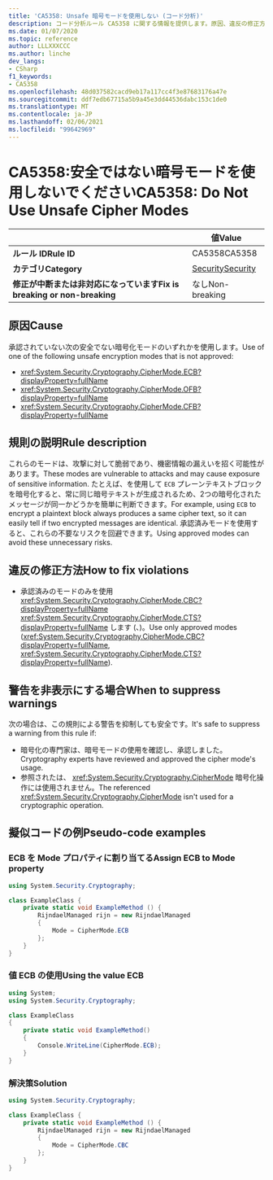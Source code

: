 ```yaml
---
title: 'CA5358: Unsafe 暗号モードを使用しない (コード分析)'
description: コード分析ルール CA5358 に関する情報を提供します。原因、違反の修正方法、非表示にするタイミングなどが含まれます。
ms.date: 01/07/2020
ms.topic: reference
author: LLLXXXCCC
ms.author: linche
dev_langs:
- CSharp
f1_keywords:
- CA5358
ms.openlocfilehash: 48d037582cacd9eb17a117cc4f3e87683176a47e
ms.sourcegitcommit: ddf7edb67715a5b9a45e3dd44536dabc153c1de0
ms.translationtype: MT
ms.contentlocale: ja-JP
ms.lasthandoff: 02/06/2021
ms.locfileid: "99642969"
---
```

# <a name="ca5358-do-not-use-unsafe-cipher-modes"></a><span data-ttu-id="15478-103">CA5358:安全ではない暗号モードを使用しないでください</span><span class="sxs-lookup"><span data-stu-id="15478-103">CA5358: Do Not Use Unsafe Cipher Modes</span></span>

| | <span data-ttu-id="15478-104">値</span><span class="sxs-lookup"><span data-stu-id="15478-104">Value</span></span> |
|-|-|
| <span data-ttu-id="15478-105">**ルール ID**</span><span class="sxs-lookup"><span data-stu-id="15478-105">**Rule ID**</span></span> |<span data-ttu-id="15478-106">CA5358</span><span class="sxs-lookup"><span data-stu-id="15478-106">CA5358</span></span>|
| <span data-ttu-id="15478-107">**カテゴリ**</span><span class="sxs-lookup"><span data-stu-id="15478-107">**Category**</span></span> |[<span data-ttu-id="15478-108">Security</span><span class="sxs-lookup"><span data-stu-id="15478-108">Security</span></span>](security-warnings.md)|
| <span data-ttu-id="15478-109">**修正が中断または非対応になっています**</span><span class="sxs-lookup"><span data-stu-id="15478-109">**Fix is breaking or non-breaking**</span></span> |<span data-ttu-id="15478-110">なし</span><span class="sxs-lookup"><span data-stu-id="15478-110">Non-breaking</span></span>|

## <a name="cause"></a><span data-ttu-id="15478-111">原因</span><span class="sxs-lookup"><span data-stu-id="15478-111">Cause</span></span>

<span data-ttu-id="15478-112">承認されていない次の安全でない暗号化モードのいずれかを使用します。</span><span class="sxs-lookup"><span data-stu-id="15478-112">Use of one of the following unsafe encryption modes that is not approved:</span></span>

- <xref:System.Security.Cryptography.CipherMode.ECB?displayProperty=fullName>
- <xref:System.Security.Cryptography.CipherMode.OFB?displayProperty=fullName>
- <xref:System.Security.Cryptography.CipherMode.CFB?displayProperty=fullName>

## <a name="rule-description"></a><span data-ttu-id="15478-113">規則の説明</span><span class="sxs-lookup"><span data-stu-id="15478-113">Rule description</span></span>

<span data-ttu-id="15478-114">これらのモードは、攻撃に対して脆弱であり、機密情報の漏えいを招く可能性があります。</span><span class="sxs-lookup"><span data-stu-id="15478-114">These modes are vulnerable to attacks and may cause exposure of sensitive information.</span></span> <span data-ttu-id="15478-115">たとえば、を使用して `ECB` プレーンテキストブロックを暗号化すると、常に同じ暗号テキストが生成されるため、2つの暗号化されたメッセージが同一かどうかを簡単に判断できます。</span><span class="sxs-lookup"><span data-stu-id="15478-115">For example, using `ECB` to encrypt a plaintext block always produces a same cipher text, so it can easily tell if two encrypted messages are identical.</span></span> <span data-ttu-id="15478-116">承認済みモードを使用すると、これらの不要なリスクを回避できます。</span><span class="sxs-lookup"><span data-stu-id="15478-116">Using approved modes can avoid these unnecessary risks.</span></span>

## <a name="how-to-fix-violations"></a><span data-ttu-id="15478-117">違反の修正方法</span><span class="sxs-lookup"><span data-stu-id="15478-117">How to fix violations</span></span>

- <span data-ttu-id="15478-118">承認済みのモードのみを使用 <xref:System.Security.Cryptography.CipherMode.CBC?displayProperty=fullName> <xref:System.Security.Cryptography.CipherMode.CTS?displayProperty=fullName> します (、)。</span><span class="sxs-lookup"><span data-stu-id="15478-118">Use only approved modes (<xref:System.Security.Cryptography.CipherMode.CBC?displayProperty=fullName>, <xref:System.Security.Cryptography.CipherMode.CTS?displayProperty=fullName>).</span></span>

## <a name="when-to-suppress-warnings"></a><span data-ttu-id="15478-119">警告を非表示にする場合</span><span class="sxs-lookup"><span data-stu-id="15478-119">When to suppress warnings</span></span>

<span data-ttu-id="15478-120">次の場合は、この規則による警告を抑制しても安全です。</span><span class="sxs-lookup"><span data-stu-id="15478-120">It's safe to suppress a warning from this rule if:</span></span>

- <span data-ttu-id="15478-121">暗号化の専門家は、暗号モードの使用を確認し、承認しました。</span><span class="sxs-lookup"><span data-stu-id="15478-121">Cryptography experts have reviewed and approved the cipher mode's usage.</span></span>
- <span data-ttu-id="15478-122">参照されたは、 <xref:System.Security.Cryptography.CipherMode> 暗号化操作には使用されません。</span><span class="sxs-lookup"><span data-stu-id="15478-122">The referenced <xref:System.Security.Cryptography.CipherMode> isn't used for a cryptographic operation.</span></span>

## <a name="pseudo-code-examples"></a><span data-ttu-id="15478-123">擬似コードの例</span><span class="sxs-lookup"><span data-stu-id="15478-123">Pseudo-code examples</span></span>

### <a name="assign-ecb-to-mode-property"></a><span data-ttu-id="15478-124">ECB を Mode プロパティに割り当てる</span><span class="sxs-lookup"><span data-stu-id="15478-124">Assign ECB to Mode property</span></span>

```csharp
using System.Security.Cryptography;

class ExampleClass {
    private static void ExampleMethod () {
        RijndaelManaged rijn = new RijndaelManaged
        {
            Mode = CipherMode.ECB
        };
    }
}
```

### <a name="using-the-value-ecb"></a><span data-ttu-id="15478-125">値 ECB の使用</span><span class="sxs-lookup"><span data-stu-id="15478-125">Using the value ECB</span></span>

```csharp
using System;
using System.Security.Cryptography;

class ExampleClass
{
    private static void ExampleMethod()
    {
        Console.WriteLine(CipherMode.ECB);
    }
}
```

### <a name="solution"></a><span data-ttu-id="15478-126">解決策</span><span class="sxs-lookup"><span data-stu-id="15478-126">Solution</span></span>

```csharp
using System.Security.Cryptography;

class ExampleClass {
    private static void ExampleMethod () {
        RijndaelManaged rijn = new RijndaelManaged
        {
            Mode = CipherMode.CBC
        };
    }
}
```

